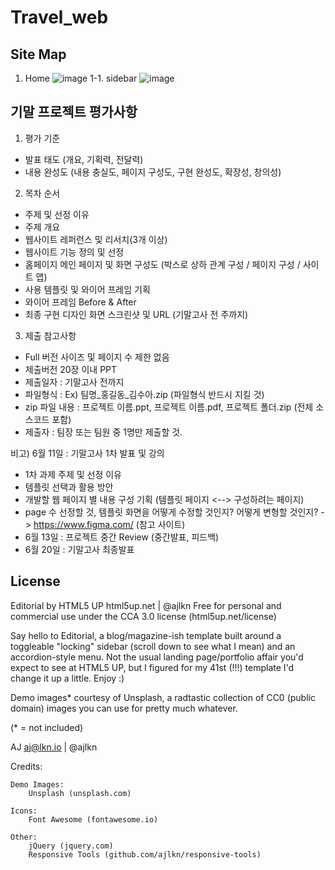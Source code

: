 # Travel_web
## Site Map
1. Home
![image](https://github.com/KIm-Yu-Gyum/Travel_web/assets/81911567/89218dd3-005f-4670-9a74-5ebdde6a5194)
1-1. sidebar
![image](https://github.com/KIm-Yu-Gyum/Travel_web/assets/81911567/d70bd7c9-508d-4a29-9faa-a03cff2b00c1)
## 기말 프로젝트 평가사항
1. 평가 기준
- 발표 태도 (개요, 기획력, 전달력)
- 내용 완성도 (내용 충실도, 페이지 구성도, 구현 완성도, 확장성, 창의성)

2. 목차 순서
- 주제 및 선정 이유
- 주제 개요
- 웹사이트 레퍼런스 및 리서치(3개 이상)
- 웹사이트 기능 정의 및 선정
- 홈페이지 메인 페이지 및 화면 구성도 (박스로 상하 관계 구성 / 페이지 구성 / 사이트 맵)
- 사용 템플릿 및 와이어 프레임 기획
- 와이어 프레임 Before & After
- 최종 구현 디자인 화면 스크린샷 및 URL (기말고사 전 주까지)

3. 제출 참고사항
- Full 버전 사이즈 및 페이지 수 제한 없음
- 제출버전 20장 이내 PPT
- 제출일자 : 기말고사 전까지
- 파일형식 : Ex) 팀명_홍길동_김수아.zip (파일형식 반드시 지킬 것)
- zip 파일 내용 : 프로젝트 이름.ppt, 프로젝트 이름.pdf, 프로젝트 폴더.zip (전체 소스코드 포함)
- 제출자 : 팀장 또는 팀원 중 1명만 제출할 것.

비고) 6월 11일 : 기말고사 1차 발표 및 강의
- 1차 과제 주제 및 선정 이유
- 템플릿 선택과 활용 방안
- 개발할 웹 페이지 별 내용 구성 기획 (템플릿 페이지 <--> 구성하려는 페이지)
- page 수 선정할 것, 템플릿 화면을 어떻게 수정할 것인지? 어떻게 변형할 것인지? -> https://www.figma.com/ (참고 사이트)
- 6월 13일 : 프로젝트 중간 Review (중간발표, 피드백)
- 6월 20일 : 기말고사 최종발표
## License
Editorial by HTML5 UP
html5up.net | @ajlkn
Free for personal and commercial use under the CCA 3.0 license (html5up.net/license)


Say hello to Editorial, a blog/magazine-ish template built around a toggleable "locking"
sidebar (scroll down to see what I mean) and an accordion-style menu. Not the usual landing
page/portfolio affair you'd expect to see at HTML5 UP, but I figured for my 41st (!!!)
template I'd change it up a little. Enjoy :)

Demo images* courtesy of Unsplash, a radtastic collection of CC0 (public domain) images
you can use for pretty much whatever.

(* = not included)

AJ
aj@lkn.io | @ajlkn


Credits:

	Demo Images:
		Unsplash (unsplash.com)

	Icons:
		Font Awesome (fontawesome.io)

	Other:
		jQuery (jquery.com)
		Responsive Tools (github.com/ajlkn/responsive-tools)
